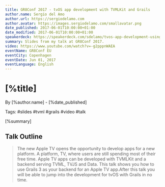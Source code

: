 ```yaml
---
title: GR8Conf 2017 - tvOS app development with TVMLKit and Grails
author.name: Sergio del Amo
author.url: https://sergiodelamo.com
author.avatar: https://images.sergiodelamo.com/smallavatar.png 
date_published: 2017-06-01T10:00:00+01:00
date_modified: 2017-06-01T10:00:00+01:00
speakerdeck: https://speakerdeck.com/sdelamo/tvos-app-development-using-tvmlkit-and-grails-1
summary: Slides from my talk at GR8Conf 2017.
video: https://www.youtube.com/watch?v=-g2pppnWAEA
eventName: GR8Conf EU
eventCity: Copenhagen
eventDate: Jun 01, 2017
eventLanguage: English
---
```


# [%title]

By [%author.name] - [%date_published]

Tags: #slides #tvml #grails #video #talk

[%summary]

<script async class="speakerdeck-embed" data-id="135b4e663a0b43a99ca479199a787151" data-ratio="1.77777777777778" src="//speakerdeck.com/assets/embed.js"></script>

## Talk Outline

> The new Apple TV opens the opportunity to develop apps for a new platform. A platform, TV, where users are still spending most of their free time. Apple TV apps can be developed with TVMLKit and a backend serving TVML, TVJS and Data. This talk shows you how to use Grails 3 as your backend for an Apple TV app.After this talk you will be able to jump into the development for tvOS with Grails in no time.
